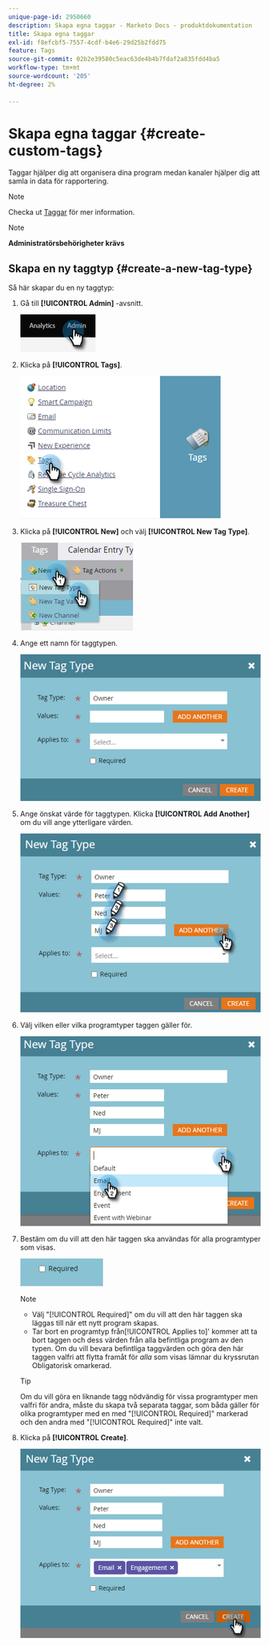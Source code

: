 ```yaml
---
unique-page-id: 2950660
description: Skapa egna taggar - Marketo Docs - produktdokumentation
title: Skapa egna taggar
exl-id: f8efcbf5-7557-4cdf-b4e6-29d25b2fdd75
feature: Tags
source-git-commit: 02b2e39580c5eac63de4b4b7fdaf2a835fdd4ba5
workflow-type: tm+mt
source-wordcount: '205'
ht-degree: 2%

---
```


# Skapa egna taggar {#create-custom-tags}

Taggar hjälper dig att organisera dina program medan kanaler hjälper dig att samla in data för rapportering.

>[!NOTE]
>
>Checka ut [Taggar](/help/marketo/product-docs/core-marketo-concepts/programs/working-with-programs/understanding-tags.md) för mer information.

>[!NOTE]
>
>**Administratörsbehörigheter krävs**

## Skapa en ny taggtyp {#create-a-new-tag-type}

Så här skapar du en ny taggtyp:

1. Gå till **[!UICONTROL Admin]** -avsnitt.

   ![](assets/create-custom-tags-1.png)

1. Klicka på **[!UICONTROL Tags]**.

   ![](assets/create-custom-tags-2.png)

1. Klicka på **[!UICONTROL New]** och välj **[!UICONTROL New Tag Type]**.

   ![](assets/create-custom-tags-3.png)

1. Ange ett namn för taggtypen.

   ![](assets/create-custom-tags-4.png)

1. Ange önskat värde för taggtypen. Klicka **[!UICONTROL Add Another]** om du vill ange ytterligare värden.

   ![](assets/create-custom-tags-5.png)

1. Välj vilken eller vilka programtyper taggen gäller för.

   ![](assets/create-custom-tags-6.png)

1. Bestäm om du vill att den här taggen ska användas för alla programtyper som visas.

   ![](assets/create-custom-tags-7.png)

   >[!NOTE]
   >
   >* Välj &quot;[!UICONTROL Required]&quot; om du vill att den här taggen ska läggas till när ett nytt program skapas.
   >* Tar bort en programtyp från[!UICONTROL Applies to]&#39; kommer att ta bort taggen och dess värden från alla befintliga program av den typen. Om du vill bevara befintliga taggvärden och göra den här taggen valfri att flytta framåt för _alla_ som visas lämnar du kryssrutan Obligatorisk omarkerad.

   >[!TIP]
   >
   >Om du vill göra en liknande tagg nödvändig för vissa programtyper men valfri för andra, måste du skapa två separata taggar, som båda gäller för olika programtyper med en med &quot;[!UICONTROL Required]&quot; markerad och den andra med &quot;[!UICONTROL Required]&quot; inte valt.

1. Klicka på **[!UICONTROL Create]**.

   ![](assets/create-custom-tags-8.png)
